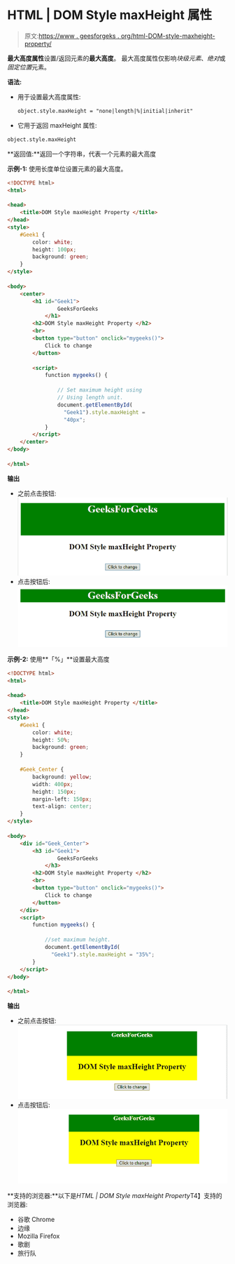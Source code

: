 # HTML | DOM Style maxHeight 属性

> 原文:[https://www . geesforgeks . org/html-DOM-style-maxheight-property/](https://www.geeksforgeeks.org/html-dom-style-maxheight-property/)

**最大高度属性**设置/返回元素的**最大高度**。
最大高度属性仅影响*块级元素*、*绝对*或*固定位置*元素。

**语法:**

*   用于设置最大高度属性:

    ```html
    object.style.maxHeight = "none|length|%|initial|inherit"

    ```

*   它用于返回 maxHeight 属性:

```html
object.style.maxHeight

```

**返回值:**返回一个字符串，代表一个元素的最大高度

**示例-1:** 使用长度单位设置元素的最大高度。

```html
<!DOCTYPE html>
<html>

<head>
    <title>DOM Style maxHeight Property </title>
</head>
<style>
    #Geek1 {
        color: white;
        height: 100px;
        background: green;
    }
</style>

<body>
    <center>
        <h1 id="Geek1"> 
                GeeksForGeeks 
            </h1>
        <h2>DOM Style maxHeight Property </h2>
        <br>
        <button type="button" onclick="mygeeks()">
            Click to change
        </button>

        <script>
            function mygeeks() {

                // Set maximum height using 
                // Using length unit.
                document.getElementById(
                  "Geek1").style.maxHeight =
                  "40px";
            }
        </script>
    </center>
</body>

</html>
```

**输出**

*   之前点击按钮:
    ![](img/5e3d96b2a4bcd197c4d14215f63772de.png)
*   点击按钮后:
    ![](img/154289806bcf048fcfc05f4afb8cde52.png)

**示例-2:** 使用**「%」**设置最大高度

```html
<!DOCTYPE html>
<html>

<head>
    <title>DOM Style maxHeight Property </title>
</head>
<style>
    #Geek1 {
        color: white;
        height: 50%;
        background: green;
    }

    #Geek_Center {
        background: yellow;
        width: 400px;
        height: 150px;
        margin-left: 150px;
        text-align: center;
    }
</style>

<body>
    <div id="Geek_Center">
        <h3 id="Geek1"> 
                GeeksForGeeks 
            </h3>
        <h2>DOM Style maxHeight Property </h2>
        <br>
        <button type="button" onclick="mygeeks()">
            Click to change
        </button>
    </div>
    <script>
        function mygeeks() {

            //set maximum height.
            document.getElementById(
              "Geek1").style.maxHeight = "35%";
        }
    </script>
</body>

</html>
```

**输出**

*   之前点击按钮:
    ![](img/2c8107980bea1ac6de1c6b4353f15799.png)
*   点击按钮后:
    ![](img/e5228a8e26303de7d3ec3cd4cc012652.png)

**支持的浏览器:**以下是*HTML | DOM Style maxHeight Property*T4】支持的浏览器:

*   谷歌 Chrome
*   边缘
*   Mozilla Firefox
*   歌剧
*   旅行队